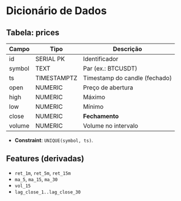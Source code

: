# Dicionário de Dados

## Tabela: prices
| Campo  | Tipo        | Descrição                                  |
|--------|-------------|---------------------------------------------|
| id     | SERIAL PK   | Identificador                               |
| symbol | TEXT        | Par (ex.: BTCUSDT)                          |
| ts     | TIMESTAMPTZ | Timestamp do candle (fechado)               |
| open   | NUMERIC     | Preço de abertura                           |
| high   | NUMERIC     | Máximo                                      |
| low    | NUMERIC     | Mínimo                                      |
| close  | NUMERIC     | **Fechamento**                              |
| volume | NUMERIC     | Volume no intervalo                         |

- **Constraint**: `UNIQUE(symbol, ts)`.

## Features (derivadas)
- `ret_1m`, `ret_5m`, `ret_15m`
- `ma_5`, `ma_15`, `ma_30`
- `vol_15`
- `lag_close_1..lag_close_30`